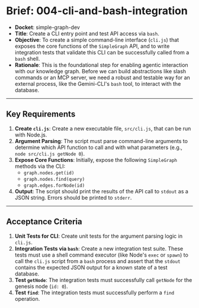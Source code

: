 # Brief: 004-cli-and-bash-integration

- **Docket**: simple-graph-dev
- **Title**: Create a CLI entry point and test API access via `bash`.
- **Objective**: To create a simple command-line interface (`cli.js`) that exposes the core functions of the `SimpleGraph` API, and to write integration tests that validate this CLI can be successfully called from a `bash` shell.
- **Rationale**: This is the foundational step for enabling agentic interaction with our knowledge graph. Before we can build abstractions like slash commands or an MCP server, we need a robust and testable way for an external process, like the Gemini-CLI's `bash` tool, to interact with the database.

---

## Key Requirements

1.  **Create `cli.js`**: Create a new executable file, `src/cli.js`, that can be run with Node.js.
2.  **Argument Parsing**: The script must parse command-line arguments to determine which API function to call and with what parameters (e.g., `node src/cli.js getNode 0`).
3.  **Expose Core Functions**: Initially, expose the following `SimpleGraph` methods via the CLI:
    - `graph.nodes.get(id)`
    - `graph.nodes.find(query)`
    - `graph.edges.forNode(id)`
4.  **Output**: The script should print the results of the API call to `stdout` as a JSON string. Errors should be printed to `stderr`.

---

## Acceptance Criteria

1.  **Unit Tests for CLI**: Create unit tests for the argument parsing logic in `cli.js`.
2.  **Integration Tests via `bash`**: Create a new integration test suite. These tests must use a shell command executor (like Node's `exec` or `spawn`) to call the `cli.js` script from a `bash` process and assert that the `stdout` contains the expected JSON output for a known state of a test database.
3.  **Test `getNode`**: The integration tests must successfully call `getNode` for the genesis node (`id: 0`).
4.  **Test `find`**: The integration tests must successfully perform a `find` operation.
